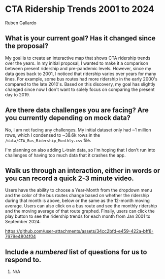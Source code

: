 # CTA Ridership Trends 2001 to 2024

Ruben Gallardo

## What is your current goal? Has it changed since the proposal?
My goal is to create an interactive map that shows CTA ridership trends over the years. In my initial proposal, I wanted to make it a comparison between present ridership and pre-pandemic levels. However, since my data goes back to 2001, I noticed that ridership varies over years for many lines. For example, some bus routes had more ridership in the early 2000's compared to the late 2010's. Based on this discovery, my goal has slightly changed since now I don't want to solely focus on comparing the present day to 2019.


## Are there data challenges you are facing? Are you currently depending on mock data?
No, I am not facing any challenges. My initial dataset only had ~1 million rows, which I condensed to ~38.6k rows in the `/data/CTA_Bus_Ridership_Monthly.csv` file. 

I'm planning on also adding L-train data, so I'm hoping that I don't run into challenges of having too much data that it crashes the app. 


## Walk us through an interaction, either in words or you can record a quick 2-3 minute video.
Users have the ability to choose a Year-Month from the dropdown menu and the color of the bus routes change based on whether the ridership during that month is above, below or the same as the 12-month moving average. Users can also click on a bus route and see the monthly ridership and the moving average of that route graphed. Finally, users can click the play button to see the ridership trends for each month from Jan 2001 to September 2024.

https://github.com/user-attachments/assets/34cc2bfd-e459-422a-bff8-7679e4804f04


## Include a _numbered_ list of questions for us to respond to.
1. N/A
